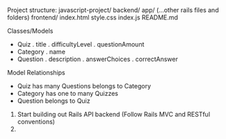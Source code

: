 Project structure:
   javascript-project/
   backend/
      app/
      (...other rails files and folders)
   frontend/
      index.html
      style.css
      index.js
   README.md

Classes/Models
   - Quiz
      . title
      . difficultyLevel
      . questionAmount
   - Category
      . name
   - Question
      . description
      . answerChoices
      . correctAnswer

Model Relationships
   - Quiz
      has many Questions
      belongs to Category
   - Category
      has one to many Quizzes
   - Question
      belongs to Quiz


1. Start building out Rails API backend (Follow Rails MVC and RESTful conventions)
2. 